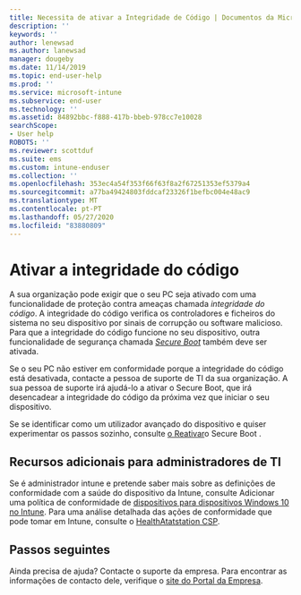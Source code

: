 ```yaml
---
title: Necessita de ativar a Integridade de Código | Documentos da Microsoft
description: ''
keywords: ''
author: lenewsad
ms.author: lanewsad
manager: dougeby
ms.date: 11/14/2019
ms.topic: end-user-help
ms.prod: ''
ms.service: microsoft-intune
ms.subservice: end-user
ms.technology: ''
ms.assetid: 84892bbc-f888-417b-bbeb-978cc7e10028
searchScope:
- User help
ROBOTS: ''
ms.reviewer: scottduf
ms.suite: ems
ms.custom: intune-enduser
ms.collection: ''
ms.openlocfilehash: 353ec4a54f353f66f63f8a2f67251353ef5379a4
ms.sourcegitcommit: a77ba49424803fddcaf23326f1befbc004e48ac9
ms.translationtype: MT
ms.contentlocale: pt-PT
ms.lasthandoff: 05/27/2020
ms.locfileid: "83880809"
---
```

# <a name="enable-code-integrity"></a>Ativar a integridade do código

A sua organização pode exigir que o seu PC seja ativado com uma funcionalidade de proteção contra ameaças chamada *integridade do código*. A integridade do código verifica os controladores e ficheiros do sistema no seu dispositivo por sinais de corrupção ou software malicioso. Para que a integridade do código funcione no seu dispositivo, outra funcionalidade de segurança chamada [*Secure Boot*](https://docs.microsoft.com/windows/security/information-protection/secure-the-windows-10-boot-process#secure-boot) também deve ser ativada.

Se o seu PC não estiver em conformidade porque a integridade do código está desativada, contacte a pessoa de suporte de TI da sua organização. A sua pessoa de suporte irá ajudá-lo a ativar o Secure Boot, que irá desencadear a integridade do código da próxima vez que iniciar o seu dispositivo. 

Se se identificar como um utilizador avançado do dispositivo e quiser experimentar os passos sozinho, consulte [o Reativar](https://docs.microsoft.com/windows-hardware/manufacture/desktop/disabling-secure-boot#re-enable-secure-boot)o Secure Boot .

## <a name="additional-resources-for-it-administrators"></a>Recursos adicionais para administradores de TI

Se é administrador intune e pretende saber mais sobre as definições de conformidade com a saúde do dispositivo da Intune, consulte Adicionar uma política de conformidade de [dispositivos para dispositivos Windows 10 no Intune](https://docs.microsoft.com/intune/protect/compliance-policy-create-windows). Para uma análise detalhada das ações de conformidade que pode tomar em Intune, consulte o [HealthAtatstation CSP](https://docs.microsoft.com/windows/client-management/mdm/healthattestation-csp#step-8-take-appropriate-policy-action-based-on-evaluation-results).  

## <a name="next-steps"></a>Passos seguintes

Ainda precisa de ajuda? Contacte o suporte da empresa. Para encontrar as informações de contacto dele, verifique o [site do Portal da Empresa](https://go.microsoft.com/fwlink/?linkid=2010980).
